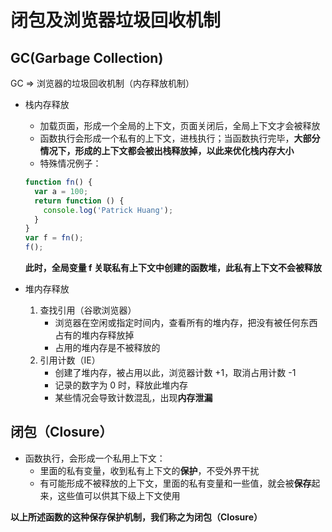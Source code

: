 # 闭包及浏览器垃圾回收机制
## GC(Garbage Collection)

GC => 浏览器的垃圾回收机制（内存释放机制）
+ 栈内存释放
    + 加载页面，形成一个全局的上下文，页面关闭后，全局上下文才会被释放
    + 函数执行会形成一个私有的上下文，进栈执行；当函数执行完毕，**大部分情况下，形成的上下文都会被出栈释放掉，以此来优化栈内存大小**
    + 特殊情况例子：
    ```javascript
    function fn() {
      var a = 100;
      return function () {
        console.log('Patrick Huang');
      }
    }
    var f = fn();
    f();
    ```
    
    **此时，全局变量 f 关联私有上下文中创建的函数堆，此私有上下文不会被释放**
+ 堆内存释放
    1. 查找引用（谷歌浏览器）
        + 浏览器在空闲或指定时间内，查看所有的堆内存，把没有被任何东西占有的堆内存释放掉
        + 占用的堆内存是不被释放的
    2. 引用计数（IE）
        + 创建了堆内存，被占用以此，浏览器计数 +1，取消占用计数 -1
        + 记录的数字为 0 时，释放此堆内存
        + 某些情况会导致计数混乱，出现**内存泄漏**

## 闭包（Closure）

+ 函数执行，会形成一个私用上下文：
    + 里面的私有变量，收到私有上下文的**保护**，不受外界干扰
    + 有可能形成不被释放的上下文，里面的私有变量和一些值，就会被**保存**起来，这些值可以供其下级上下文使用

**以上所述函数的这种保存保护机制，我们称之为闭包（Closure）**